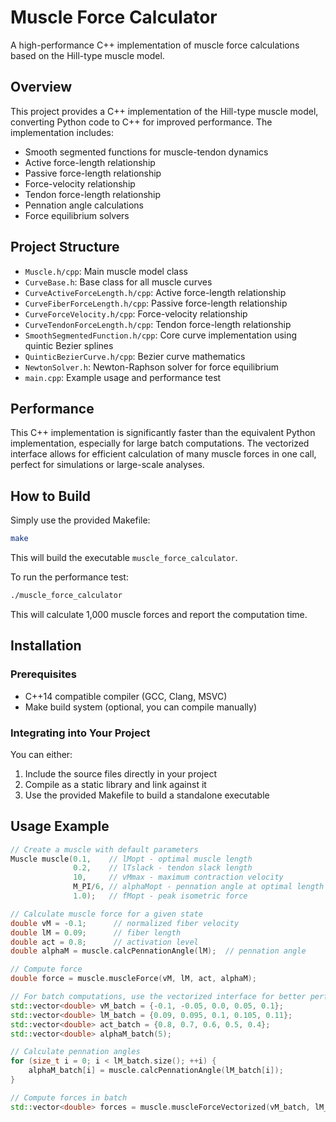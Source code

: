 # Muscle Force Calculator

A high-performance C++ implementation of muscle force calculations based on the Hill-type muscle model.

## Overview

This project provides a C++ implementation of the Hill-type muscle model, converting Python code to C++ for improved performance. The implementation includes:

- Smooth segmented functions for muscle-tendon dynamics
- Active force-length relationship
- Passive force-length relationship
- Force-velocity relationship
- Tendon force-length relationship
- Pennation angle calculations
- Force equilibrium solvers

## Project Structure

- `Muscle.h/cpp`: Main muscle model class
- `CurveBase.h`: Base class for all muscle curves
- `CurveActiveForceLength.h/cpp`: Active force-length relationship
- `CurveFiberForceLength.h/cpp`: Passive force-length relationship 
- `CurveForceVelocity.h/cpp`: Force-velocity relationship
- `CurveTendonForceLength.h/cpp`: Tendon force-length relationship
- `SmoothSegmentedFunction.h/cpp`: Core curve implementation using quintic Bezier splines
- `QuinticBezierCurve.h/cpp`: Bezier curve mathematics
- `NewtonSolver.h`: Newton-Raphson solver for force equilibrium
- `main.cpp`: Example usage and performance test

## Performance

This C++ implementation is significantly faster than the equivalent Python implementation, especially for large batch computations. The vectorized interface allows for efficient calculation of many muscle forces in one call, perfect for simulations or large-scale analyses.

## How to Build

Simply use the provided Makefile:

```bash
make
```

This will build the executable `muscle_force_calculator`.

To run the performance test:

```bash
./muscle_force_calculator
```

This will calculate 1,000 muscle forces and report the computation time.

## Installation

### Prerequisites

- C++14 compatible compiler (GCC, Clang, MSVC)
- Make build system (optional, you can compile manually)

### Integrating into Your Project

You can either:

1. Include the source files directly in your project
2. Compile as a static library and link against it
3. Use the provided Makefile to build a standalone executable

## Usage Example

```cpp
// Create a muscle with default parameters
Muscle muscle(0.1,    // lMopt - optimal muscle length
              0.2,    // lTslack - tendon slack length
              10,     // vMmax - maximum contraction velocity
              M_PI/6, // alphaMopt - pennation angle at optimal length
              1.0);   // fMopt - peak isometric force

// Calculate muscle force for a given state
double vM = -0.1;      // normalized fiber velocity
double lM = 0.09;      // fiber length
double act = 0.8;      // activation level
double alphaM = muscle.calcPennationAngle(lM);  // pennation angle

// Compute force
double force = muscle.muscleForce(vM, lM, act, alphaM);

// For batch computations, use the vectorized interface for better performance
std::vector<double> vM_batch = {-0.1, -0.05, 0.0, 0.05, 0.1};
std::vector<double> lM_batch = {0.09, 0.095, 0.1, 0.105, 0.11};
std::vector<double> act_batch = {0.8, 0.7, 0.6, 0.5, 0.4};
std::vector<double> alphaM_batch(5);

// Calculate pennation angles
for (size_t i = 0; i < lM_batch.size(); ++i) {
    alphaM_batch[i] = muscle.calcPennationAngle(lM_batch[i]);
}

// Compute forces in batch
std::vector<double> forces = muscle.muscleForceVectorized(vM_batch, lM_batch, act_batch, alphaM_batch);
```